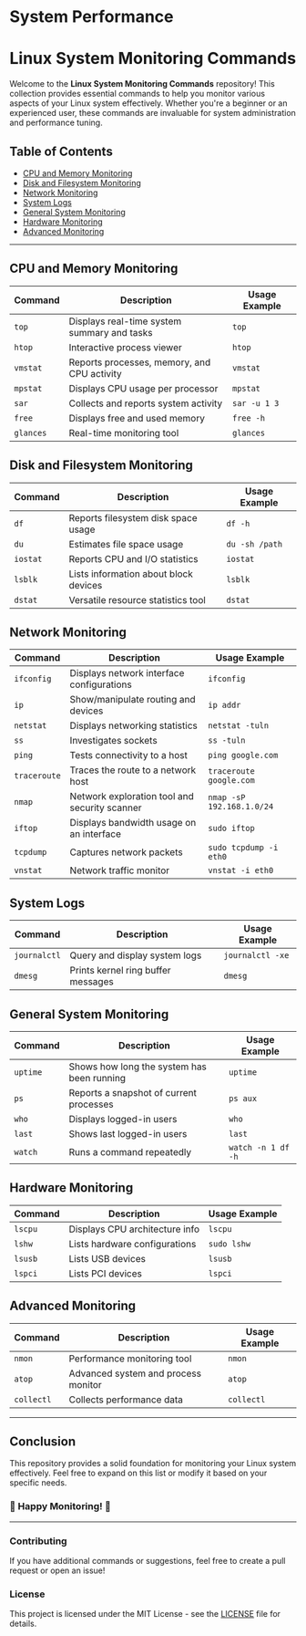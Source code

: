 # System Performance
# Linux System Monitoring Commands

Welcome to the **Linux System Monitoring Commands** repository! This collection provides essential commands to help you monitor various aspects of your Linux system effectively. Whether you're a beginner or an experienced user, these commands are invaluable for system administration and performance tuning.

## Table of Contents

- [CPU and Memory Monitoring](#cpu-and-memory-monitoring)
- [Disk and Filesystem Monitoring](#disk-and-filesystem-monitoring)
- [Network Monitoring](#network-monitoring)
- [System Logs](#system-logs)
- [General System Monitoring](#general-system-monitoring)
- [Hardware Monitoring](#hardware-monitoring)
- [Advanced Monitoring](#advanced-monitoring)

---

## CPU and Memory Monitoring

| Command | Description                                         | Usage Example |
|---------|-----------------------------------------------------|---------------|
| `top`   | Displays real-time system summary and tasks          | `top`         |
| `htop`  | Interactive process viewer                            | `htop`        |
| `vmstat`| Reports processes, memory, and CPU activity          | `vmstat`      |
| `mpstat`| Displays CPU usage per processor                      | `mpstat`      |
| `sar`   | Collects and reports system activity                  | `sar -u 1 3`  |
| `free`  | Displays free and used memory                         | `free -h`     |
| `glances`| Real-time monitoring tool                            | `glances`     |

## Disk and Filesystem Monitoring

| Command | Description                                         | Usage Example |
|---------|-----------------------------------------------------|---------------|
| `df`    | Reports filesystem disk space usage                  | `df -h`       |
| `du`    | Estimates file space usage                             | `du -sh /path`|
| `iostat`| Reports CPU and I/O statistics                        | `iostat`      |
| `lsblk` | Lists information about block devices                 | `lsblk`       |
| `dstat` | Versatile resource statistics tool                     | `dstat`       |

## Network Monitoring

| Command        | Description                                         | Usage Example     |
|----------------|-----------------------------------------------------|-------------------|
| `ifconfig`     | Displays network interface configurations           | `ifconfig`        |
| `ip`           | Show/manipulate routing and devices                 | `ip addr`         |
| `netstat`      | Displays networking statistics                       | `netstat -tuln`   |
| `ss`           | Investigates sockets                                 | `ss -tuln`        |
| `ping`         | Tests connectivity to a host                         | `ping google.com` |
| `traceroute`   | Traces the route to a network host                   | `traceroute google.com` |
| `nmap`         | Network exploration tool and security scanner        | `nmap -sP 192.168.1.0/24` |
| `iftop`       | Displays bandwidth usage on an interface             | `sudo iftop`      |
| `tcpdump`      | Captures network packets                              | `sudo tcpdump -i eth0` |
| `vnstat`      | Network traffic monitor                               | `vnstat -i eth0`  |

## System Logs

| Command          | Description                          | Usage Example      |
|------------------|--------------------------------------|--------------------|
| `journalctl`    | Query and display system logs        | `journalctl -xe`   |
| `dmesg`         | Prints kernel ring buffer messages    | `dmesg`            |

## General System Monitoring

| Command          | Description                          | Usage Example      |
|------------------|--------------------------------------|--------------------|
| `uptime`        | Shows how long the system has been running | `uptime`     |
| `ps`            | Reports a snapshot of current processes | `ps aux`        |
| `who`           | Displays logged-in users              | `who`            |
| `last`          | Shows last logged-in users            | `last`           |
| `watch`         | Runs a command repeatedly              | `watch -n 1 df -h`|

## Hardware Monitoring

| Command          | Description                          | Usage Example      |
|------------------|--------------------------------------|--------------------|
| `lscpu`         | Displays CPU architecture info       | `lscpu`            |
| `lshw`          | Lists hardware configurations         | `sudo lshw`        |
| `lsusb`         | Lists USB devices                     | `lsusb`            |
| `lspci`         | Lists PCI devices                     | `lspci`            |

## Advanced Monitoring

| Command          | Description                          | Usage Example      |
|------------------|--------------------------------------|--------------------|
| `nmon`          | Performance monitoring tool          | `nmon`             |
| `atop`          | Advanced system and process monitor   | `atop`             |
| `collectl`      | Collects performance data             | `collectl`         |

---

## Conclusion

This repository provides a solid foundation for monitoring your Linux system effectively. Feel free to expand on this list or modify it based on your specific needs.

### 🌟 Happy Monitoring! 🌟

---

### Contributing

If you have additional commands or suggestions, feel free to create a pull request or open an issue!

### License

This project is licensed under the MIT License - see the [LICENSE](LICENSE) file for details.


